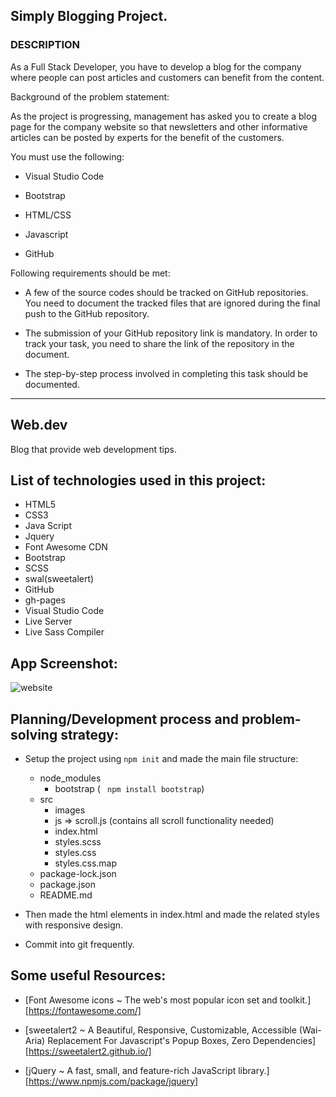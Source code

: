 ## Simply Blogging Project.
### DESCRIPTION

As a Full Stack Developer, you have to develop a blog for the company where people can post articles and customers can benefit from the content.

Background of the problem statement:

As the project is progressing, management has asked you to create a blog page for the company website so that newsletters and other informative articles can be posted by experts for the benefit of the customers.

You must use the following:

 - Visual Studio Code

 - Bootstrap

- HTML/CSS

 - Javascript

 - GitHub

Following requirements should be met:

 - A few of the source codes should be tracked on GitHub repositories. You need to document the tracked files that are ignored during the final push to the GitHub repository.

 - The submission of your GitHub repository link is mandatory. In order to track your task, you need to share the link of the repository in the document.

 - The step-by-step process involved in completing this task should be documented.


<hr>

## Web.dev 
Blog that provide web development tips.

## List of technologies used in this project:
- HTML5
- CSS3 
- Java Script
- Jquery
- Font Awesome CDN
- Bootstrap
- SCSS
- swal(sweetalert)
- GitHub
- gh-pages
- Visual Studio Code
- Live Server
- Live Sass Compiler

## App Screenshot:


![website](https://drive.google.com/uc?export=view&id=1GCOKNBYS5yvWkW9H8yxauztkvO_7cuOK)


## Planning/Development process and problem-solving strategy:
 - Setup the project using ` npm init ` and made the main file structure:
    - node_modules
       - bootstrap ( ` npm install bootstrap`)
    - src
       - images
       - js => scroll.js (contains all scroll functionality needed)
       - index.html
       - styles.scss
       - styles.css
       - styles.css.map
    - package-lock.json
    - package.json
    - README.md
    
- Then made the html elements in index.html and made the related styles with responsive design.
- Commit into git frequently.


## Some useful Resources:

- [Font Awesome icons ~ The web's most popular icon set and toolkit.][https://fontawesome.com/]

- [sweetalert2 ~ A Beautiful, Responsive, Customizable, Accessible (Wai-Aria) Replacement For Javascript's Popup Boxes, Zero Dependencies][https://sweetalert2.github.io/]

- [jQuery ~ A fast, small, and feature-rich JavaScript library.][https://www.npmjs.com/package/jquery]


